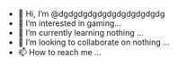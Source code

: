 - 👋 Hi, I’m @dgdgdgdgdgdgdgdgdgdgdg
- 👀 I’m interested in gaming...
- 🌱 I’m currently learning nothing ...
- 💞️ I’m looking to collaborate on nothing ...
- 📫 How to reach me ...

<!---
dgdgdgdgdgdgdgdgdgdgdg/dgdgdgdgdgdgdgdgdgdgdg is a ✨ special ✨ repository because its `README.md` (this file) appears on your GitHub profile.
You can click the Preview link to take a look at your changes.
--->

